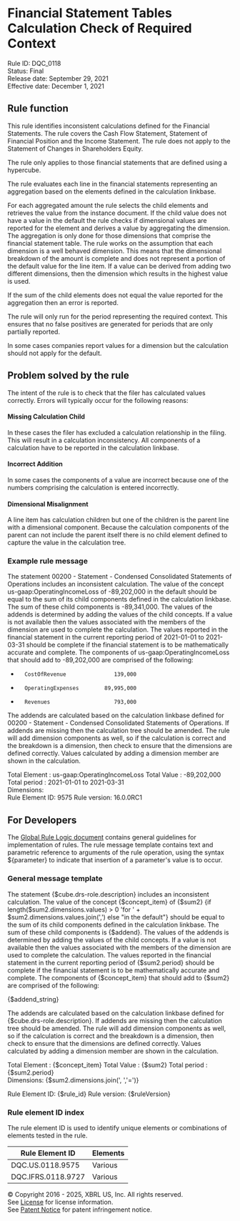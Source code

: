 # Financial Statement Tables Calculation Check of Required Context  
Rule ID: DQC_0118  
Status: Final  
Release date: September 29, 2021  
Effective date: December 1, 2021  
  
## Rule function
This rule identifies inconsistent calculations defined for the Financial Statements.  The rule covers the Cash Flow Statement, Statement of Financial Position and the Income Statement. The rule does not apply to the Statement of Changes in Shareholders Equity. 

The rule only applies to those financial statements that are defined using a hypercube.

The rule evaluates each line in the financial statements representing an aggregation based on the elements defined in the calculation linkbase.

For each aggregated amount the rule selects the child elements and retrieves the value from the instance document. If the child value does not have a value in the default the rule checks if dimensional values are reported for the element and derives a value by aggregating the dimension. The aggregation is only done for those dimensions that comprise the financial statement table. The rule works on the assumption that each dimension is a well behaved dimension. This means that the dimensional breakdown of the amount is complete and does not represent a portion of the default value for the line item. If a value can be derived from adding two different dimensions, then the dimension which results in the highest value is used.

If the sum of the child elements does not equal the value reported for the aggregation then an error is reported.

The rule will only run for the period representing the required context. This ensures that no false positives are generated for periods that are only partially reported.  

In some cases companies report values for a dimension but the calculation should not apply for the default.

## Problem solved by the rule
The intent of the rule is to check that the filer has calculated values correctly. Errors will typically occur for the following reasons:


#### Missing Calculation Child

In these cases the filer has excluded a calculation relationship in the filing. This will result in a calculation inconsistency. All components of a calculation have to be reported in the calculation linkbase.


#### Incorrect Addition

In some cases the components of a value are incorrect because one of the numbers comprising the calculation is entered incorrectly.


#### Dimensional Misalignment

A line item has calculation children but one of the children is the parent line with a dimensional component. Because the calculation components of the parent can not include the parent itself there is no child element defined to capture the value in the calculation tree.

### Example rule message
The statement 00200 - Statement - Condensed Consolidated Statements of Operations includes an inconsistent calculation. The value of the concept us-gaap:OperatingIncomeLoss of -89,202,000 in the default should be equal to the sum of its child components defined in the calculation linkbase. The sum of these child components is -89,341,000. The values of the addends is determined by adding the values of the child concepts. If a value is not available then the values associated with the members of the dimension  are used to complete the calculation. The values reported in the financial statement in the current reporting period of 2021-01-01 to 2021-03-31 should be complete if the financial statement is to be mathematically accurate and complete. The components of us-gaap:OperatingIncomeLoss that should add to -89,202,000 are comprised of the following:

-       CostOfRevenue               139,000                                                         
-       OperatingExpenses        89,995,000                                                                                                                    
+       Revenues                    793,000                                                                                                                    

The addends are calculated based on the calculation linkbase defined for 00200 - Statement - Condensed Consolidated Statements of Operations. If addends are missing then the calculation tree should be amended. The rule will add dimension components as well, so if the calculation is correct and the breakdown is a dimension, then check to ensure that the dimensions are defined correctly. Values calculated by adding a dimension member are shown in the calculation.

Total Element : us-gaap:OperatingIncomeLoss
Total Value : -89,202,000 
Total period : 2021-01-01 to 2021-03-31  
Dimensions:  
Rule Element ID: 9575
Rule version: 16.0.0RC1

## For Developers  
The [Global Rule Logic document](https://github.com/DataQualityCommittee/dqc_us_rules/blob/master/docs/GlobalRuleLogic.md) contains general guidelines for implementation of rules. The rule message template contains text and parametric reference to arguments of the rule operation, using the syntax ${parameter} to indicate that insertion of a parameter's value is to occur.  
  
### General message template  
The statement {$cube.drs-role.description} includes an inconsistent calculation. The value of the concept {$concept_item} of {$sum2} {if length($sum2.dimensions.values) > 0 'for ' + $sum2.dimensions.values.join(',') else "in the default"} should be equal to the sum of its child components defined in the calculation linkbase. The sum of these child components is {$addend}. The values of the addends is determined by adding the values of the child concepts. If a value is not available then the values associated with the members of the dimension  are used to complete the calculation. The values reported in the financial statement in the current reporting period of {$sum2.period} should be complete if the financial statement is to be mathematically accurate and complete. The components of {$concept_item} that should add to {$sum2} are comprised of the following:

{$addend_string}

The addends are calculated based on the calculation linkbase defined for {$cube.drs-role.description}. If addends are missing then the calculation tree should be amended. The rule will add dimension components as well, so if the calculation is correct and the breakdown is a dimension, then check to ensure that the dimensions are defined correctly. Values calculated by adding a dimension member are shown in the calculation.

Total Element : {$concept_item}
Total Value : {$sum2} 
Total period : {$sum2.period}  
Dimensions:  {$sum2.dimensions.join(', ','=')}  

Rule Element ID: {$rule_id}
Rule version: {$ruleVersion}

  
### Rule element ID index  
The rule element ID is used to identify unique elements or combinations of elements tested in the rule.

|Rule Element ID|Elements|
|--- |--- |
|DQC.US.0118.9575|Various|
|DQC.IFRS.0118.9727|Various|
  
© Copyright 2016 - 2025, XBRL US, Inc. All rights reserved.   
See [License](https://xbrl.us/dqc-license) for license information.  
See [Patent Notice](https://xbrl.us/dqc-patent) for patent infringement notice.  